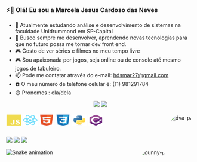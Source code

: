 ### ⚡🐹 Olá! Eu sou a Marcela Jesus Cardoso das Neves 


- 🌱  Atualmente estudando análise e desenvolvimento de sistemas na faculdade Unidrummond em SP-Capital
- 🌱  Busco sempre me desenvolver, aprendendo novas tecnologias para que no futuro possa me tornar dev front end.
- 🎮 Gosto de ver séries e filmes no meu tempo livre
- 🎮  Sou apaixonada por jogos, seja online ou de console até mesmo jogos de tabuleiro.
- 📫  Pode me contatar através do e-mail: hdsmar27@gmail.com 
-  ☎️ O meu número de telefone celular é: (11) 981291784
- 😄 Pronomes : ela/dela


<div align="center">
<img height="150em" src="https://github-profile-summary-cards.vercel.app/api/cards/profile-details?username=marcelajcn&theme=dracula"/> 
 <img height="150em" src="https://github-readme-streak-stats.herokuapp.com/?user=marcelajcn&theme=dracula&hide_border=true"/>
</div>




<div style="display: inline_block"><br>
  <img align="center" alt="Ma-Js" height="30" width="40" src="https://raw.githubusercontent.com/devicons/devicon/master/icons/javascript/javascript-plain.svg">
  <img align="center" alt="Ma-React" height="30" width="40" src="https://raw.githubusercontent.com/devicons/devicon/master/icons/react/react-original.svg">
  <img align="center" alt="Ma-HTML" height="30" width="40" src="https://raw.githubusercontent.com/devicons/devicon/master/icons/html5/html5-original.svg">
  <img align="center" alt="Ma-CSS" height="30" width="40" src="https://raw.githubusercontent.com/devicons/devicon/master/icons/css3/css3-original.svg">
  <img align="center" alt="Ma-Python" height="30" width="40" src="https://raw.githubusercontent.com/devicons/devicon/master/icons/python/python-original.svg">
  <img align="center" alt="Ma-Csharp" height="30" width="40" src="https://raw.githubusercontent.com/devicons/devicon/master/icons/csharp/csharp-original.svg">
  <img align="right" alt="dva-pic" height="150" style="border-radius:50px;" src="https://64.media.tumblr.com/026bb40fc74ae2d1e3e292f9aa3c9cff/tumblr_pduz8uxyHM1r3xm9no2_500.gif?width=676&height=676">
</div>
  
  ##
 
<div> 

     
  <a href="https://instagram.com/ximoonlightz" target="_blank"><img src="https://img.shields.io/badge/-Instagram-%23E4405F?style=for-the-badge&logo=instagram&logoColor=white" target="_blank"></a>
  <a href = "mailto:hdsmar27@gmail.com"><img src="https://img.shields.io/badge/-Gmail-%23333?style=for-the-badge&logo=gmail&logoColor=white" target="_blank"></a>
  <a href="https://www.linkedin.com/in/marcela-cardoso-b7a151bb/" target="_blank"><img src="https://img.shields.io/badge/-LinkedIn-%230077B5?style=for-the-badge&logo=linkedin&logoColor=white" target="_blank"></a> 
 
 </a>    <img align="right" alt="bunny-pic" height="150" style="border-radius:50px;" src="https://th.bing.com/th/id/R.22bb27b4899001c83b0282a84f692c8a?rik=%2f9UfLlRFSYc9uQ&riu=http%3a%2f%2fpa1.narvii.com%2f6415%2f77158f5c30a1fb4d3c3e6d4e9c5e1462cb23f9dc_00.gif&ehk=ZqDqL6tYnlOJNT4aYFeHAZGnwI%2fo5UM%2bxihyLi%2b1vn4%3d&risl=&pid=ImgRaw&r=0?width=676&height=676">
</div>


     
 
  
  ![Snake animation](https://github.com/marcelajcn/marcelajcn/blob/output/github-contribution-grid-snake.svg)



 
 
</div>

  
  
